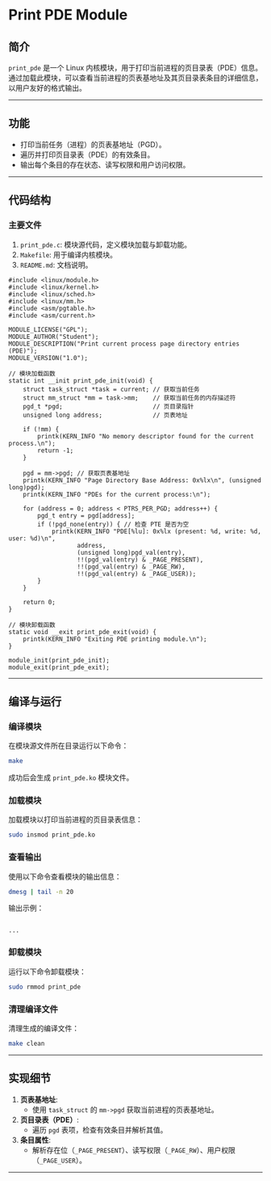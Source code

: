 
# **Print PDE Module**

## **简介**
`print_pde` 是一个 Linux 内核模块，用于打印当前进程的页目录表（PDE）信息。通过加载此模块，可以查看当前进程的页表基地址及其页目录表条目的详细信息，以用户友好的格式输出。

---

## **功能**
- 打印当前任务（进程）的页表基地址（PGD）。
- 遍历并打印页目录表（PDE）的有效条目。
- 输出每个条目的存在状态、读写权限和用户访问权限。

---

## **代码结构**
### **主要文件**
1. `print_pde.c`: 模块源代码，定义模块加载与卸载功能。
2. `Makefile`: 用于编译内核模块。
3. `README.md`: 文档说明。
```#include <linux/init.h>
#include <linux/module.h>
#include <linux/kernel.h>
#include <linux/sched.h>
#include <linux/mm.h>
#include <asm/pgtable.h>
#include <asm/current.h>

MODULE_LICENSE("GPL");
MODULE_AUTHOR("Student");
MODULE_DESCRIPTION("Print current process page directory entries (PDE)");
MODULE_VERSION("1.0");

// 模块加载函数
static int __init print_pde_init(void) {
    struct task_struct *task = current; // 获取当前任务
    struct mm_struct *mm = task->mm;    // 获取当前任务的内存描述符
    pgd_t *pgd;                         // 页目录指针
    unsigned long address;              // 页表地址

    if (!mm) {
        printk(KERN_INFO "No memory descriptor found for the current process.\n");
        return -1;
    }

    pgd = mm->pgd; // 获取页表基地址
    printk(KERN_INFO "Page Directory Base Address: 0x%lx\n", (unsigned long)pgd);
    printk(KERN_INFO "PDEs for the current process:\n");

    for (address = 0; address < PTRS_PER_PGD; address++) {
        pgd_t entry = pgd[address];
        if (!pgd_none(entry)) { // 检查 PTE 是否为空
            printk(KERN_INFO "PDE[%lu]: 0x%lx (present: %d, write: %d, user: %d)\n",
                   address,
                   (unsigned long)pgd_val(entry),
                   !!(pgd_val(entry) & _PAGE_PRESENT),
                   !!(pgd_val(entry) & _PAGE_RW),
                   !!(pgd_val(entry) & _PAGE_USER));
        }
    }

    return 0;
}

// 模块卸载函数
static void __exit print_pde_exit(void) {
    printk(KERN_INFO "Exiting PDE printing module.\n");
}

module_init(print_pde_init);
module_exit(print_pde_exit);
```
---

## **编译与运行**

### **编译模块**
在模块源文件所在目录运行以下命令：
```bash
make
```
成功后会生成 `print_pde.ko` 模块文件。

### **加载模块**
加载模块以打印当前进程的页目录表信息：
```bash
sudo insmod print_pde.ko
```

### **查看输出**
使用以下命令查看模块的输出信息：
```bash
dmesg | tail -n 20
```

输出示例：
```

...
```

### **卸载模块**
运行以下命令卸载模块：
```bash
sudo rmmod print_pde
```

### **清理编译文件**
清理生成的编译文件：
```bash
make clean
```

---

## **实现细节**
1. **页表基地址**:
   - 使用 `task_struct` 的 `mm->pgd` 获取当前进程的页表基地址。
2. **页目录表（PDE）**:
   - 遍历 `pgd` 表项，检查有效条目并解析其值。
3. **条目属性**:
   - 解析存在位（`_PAGE_PRESENT`）、读写权限（`_PAGE_RW`）、用户权限（`_PAGE_USER`）。

---

